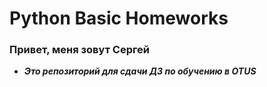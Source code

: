 # Python Basic Homeworks

### Привет, меня зовут Сергей
* **_Это репозиторий для сдачи ДЗ по обучению в OTUS_**